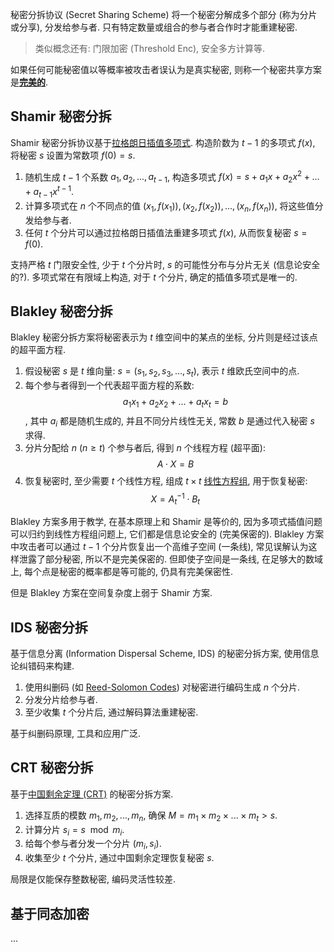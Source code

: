 秘密分拆协议 (Secret Sharing Scheme) 将一个秘密分解成多个部分 (称为分片或分享), 分发给参与者. 只有特定数量或组合的参与者合作时才能重建秘密. 

> 类似概念还有: 门限加密 (Threshold Enc), 安全多方计算等. 

如果任何可能秘密值以等概率被攻击者误认为是真实秘密, 则称一个秘密共享方案是[**完美的**](../../可证明安全.md). 

## Shamir 秘密分拆

Shamir 秘密分拆协议基于[拉格朗日插值多项式](../../../../Math/数值分析/多项式插值.md). 构造阶数为 $t-1$ 的多项式 $f(x)$, 将秘密 $s$ 设置为常数项 $f(0)=s$.
1. 随机生成 $t-1$ 个系数 $a_1, a_2, ..., a_{t-1}$, 构造多项式 $f(x) = s + a_1x + a_2x^2 + \ldots + a_{t-1}x^{t-1}$. 
2. 计算多项式在 $n$ 个不同点的值 $(x_1, f(x_1)), (x_2, f(x_2)), ..., (x_n, f(x_n))$, 将这些值分发给参与者. 
3. 任何 $t$ 个分片可以通过拉格朗日插值法重建多项式 $f(x)$, 从而恢复秘密 $s = f(0)$.

支持严格 $t$ 门限安全性, 少于 $t$ 个分片时, $s$ 的可能性分布与分片无关 (信息论安全的?). 多项式常在有限域上构造, 对于 $t$ 个分片, 确定的插值多项式是唯一的.   

## Blakley 秘密分拆

Blakley 秘密分拆方案将秘密表示为 $t$ 维空间中的某点的坐标, 分片则是经过该点的超平面方程.
1. 假设秘密 $s$ 是 $t$ 维向量: $s=(s_{1},s_{2},s_{3},\dots,s_{t})$, 表示 $t$ 维欧氏空间中的点.
2. 每个参与者得到一个代表超平面方程的系数: $$a_{1}x_{1}+a_{2}x_{2}+\dots+a_{t}x_{t}=b$$, 其中 $a_{i}$ 都是随机生成的, 并且不同分片线性无关, 常数 $b$ 是通过代入秘密 $s$ 求得.
3. 分片分配给 $n$ ($n\geq t$) 个参与者后, 得到 $n$ 个线程方程 (超平面): $$A\cdot X=B$$
4. 恢复秘密时, 至少需要 $t$ 个线性方程, 组成 $t\times t$ [线性方程组](../../../../Math/线性代数/线性方程组/线性方程组的解.md), 用于恢复秘密: $$X=A_{t}^{-1}\cdot B_{t}$$

Blakley 方案多用于教学, 在基本原理上和 Shamir 是等价的, 因为多项式插值问题可以归约到线性方程组问题上, 它们都是信息论安全的 (完美保密的). Blakley 方案中攻击者可以通过 $t-1$ 个分片恢复出一个高维子空间 (一条线), 常见误解认为这样泄露了部分秘密, 所以不是完美保密的. 但即使子空间是一条线, 在足够大的数域上, 每个点是秘密的概率都是等可能的, 仍具有完美保密性.

但是 Blakley 方案在空间复杂度上弱于 Shamir 方案.

## IDS 秘密分拆

基于信息分离 (Information Dispersal Scheme, IDS) 的秘密分拆方案, 使用信息论纠错码来构建.
1. 使用纠删码 (如 [Reed-Solomon Codes](../../../../Information/信息论/里所码.md)) 对秘密进行编码生成 $n$ 个分片. 
2. 分发分片给参与者. 
3. 至少收集 $t$ 个分片后, 通过解码算法重建秘密.

基于纠删码原理, 工具和应用广泛.

## CRT 秘密分拆

基于[中国剩余定理 (CRT)](../../../../Math/数论/中国剩余定理.md) 的秘密分拆方案.
1. 选择互质的模数 $m_1, m_2, ..., m_n$, 确保 $M = m_1 \times m_2 \times ... \times m_t > s$. 
2. 计算分片 $s_i = s \mod m_i$. 
3. 给每个参与者分发一个分片 $(m_i, s_i)$. 
4. 收集至少 $t$ 个分片, 通过中国剩余定理恢复秘密 $s$.

局限是仅能保存整数秘密, 编码灵活性较差.

## 基于同态加密

...

